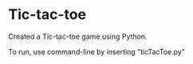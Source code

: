 # Tic-tac-toe
Created a Tic-tac-toe game using Python.

To run, use command-line by inserting "ticTacToe.py"
